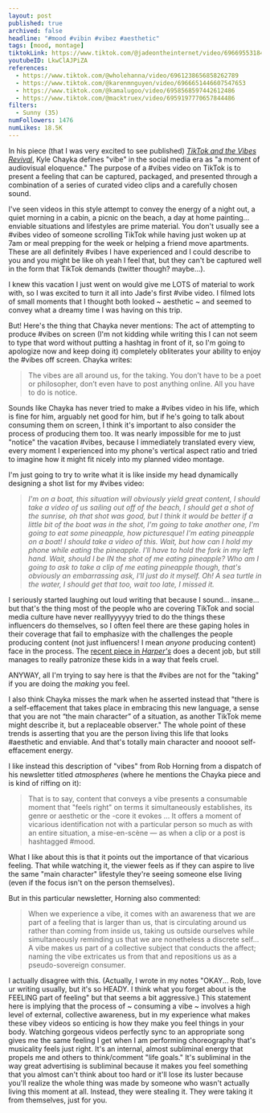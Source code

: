 ```yaml
---
layout: post
published: true
archived: false
headline: "#mood #vibin #vibez #aesthetic" 
tags: [mood, montage]
tiktokLink: https://www.tiktok.com/@jadeontheinternet/video/6966955318437776645
youtubeID: LkwClAJPiZA
references:
  - https://www.tiktok.com/@wholehanna/video/6961238656858262789
  - https://www.tiktok.com/@karenmnguyen/video/6966651446607547653
  - https://www.tiktok.com/@kamalugoo/video/6958568597442612486
  - https://www.tiktok.com/@macktruex/video/6959197770657844486
filters:
  - Sunny (35)
numFollowers: 1476
numLikes: 18.5K
---
```


In his piece (that I was very excited to see published) [*TikTok and the Vibes Revival*](https://www.newyorker.com/culture/cultural-comment/tiktok-and-the-vibes-revival), Kyle Chayka defines "vibe" in the social media era as "a moment of audiovisual eloquence." The purpose of a #vibes video on TikTok is to present a feeling that can be captured, packaged, and presented through a combination of a series of curated video clips and a carefully chosen sound. 

I've seen videos in this style attempt to convey the energy of a night out, a quiet morning in a cabin, a picnic on the beach, a day at home painting... enviable situations and lifestyles are prime material. You don't usually see a #vibes video of someone scrolling TikTok while having just woken up at 7am or meal prepping for the week or helping a friend move apartments. These are all definitely #vibes I have experienced and I could describe to you and you might be like oh yeah I feel that, but they can't be captured well in the form that TikTok demands (twitter though? maybe...).

I knew this vacation I just went on would give me LOTS of material to work with, so I was excited to turn it all into Jade's first #vibe video. I filmed lots of small moments that I thought both looked ~ aesthetic ~ and seemed to convey what a dreamy time I was having on this trip. 

But! Here's the thing that Chayka never mentions: The act of attempting to produce #vibes on screen (I'm not kidding while writing this I can not seem to type that word without putting a hashtag in front of it, so I'm going to apologize now and keep doing it) completely obliterates your ability to enjoy the #vibes off screen. Chayka writes:

> The vibes are all around us, for the taking. You don’t have to be a poet or philosopher, don’t even have to post anything online. All you have to do is notice.

Sounds like Chayka has never tried to make a #vibes video in his life, which is fine for him, arguably net good for him, but if he's going to talk about consuming them on screen, I think it's important to also consider the process of producing them too. It was nearly impossible for me to just "notice" the vacation #vibes, because I immediately translated every view, every moment I experienced into my phone's vertical aspect ratio and tried to imagine how it might fit nicely into my planned video montage. 

I'm just going to try to write what it is like inside my head dynamically designing a shot list for my #vibes video: 

> *I'm on a boat, this situation will obviously yield great content, I should take a video of us sailing out off of the beach, I should get a shot of the sunrise, oh that shot was good, but I think it would be better if a little bit of the boat was in the shot, I'm going to take another one, I'm going to eat some pineapple, how picturesque! I'm eating pineapple on a boat! I should take a video of this. Wait, but how can I hold my phone while eating the pineapple. I'll have to hold the fork in my left hand. Wait, should I be IN the shot of me eating pineapple? Who am I going to ask to take a clip of me eating pineapple though, that's obviously an embarrassing ask, I'll just do it myself. Oh! A sea turtle in the water, I should get that too, wait too late, I missed it.*

I seriously started laughing out loud writing that because I sound... insane... but that's the thing most of the people who are covering TikTok and social media culture have never realllyyyyyy tried to do the things these influencers do themselves, so I often feel there are these gaping holes in their coverage that fail to emphasize with the challenges the people producing content (not just influencers! I mean *anyone* producing content) face in the process. The [recent piece in *Harper's*](https://harpers.org/archive/2021/06/tiktok-house-collab-house-the-anxiety-of-influencers/) does a decent job, but still manages to really patronize these kids in a way that feels cruel. 

ANYWAY, all I'm trying to say here is that the #vibes are not for the "taking" if you are doing the *making* you feel.

I also think Chayka misses the mark when he asserted instead that "there is a self-effacement that takes place in embracing this new language, a sense that you are not “the main character” of a situation, as another TikTok meme might describe it, but a replaceable observer." The whole point of these trends is asserting that you are the person living this life that looks #aesthetic and enviable. And that's totally main character and noooot self-effacement energy. 

I like instead this description of "vibes" from Rob Horning from a dispatch of his newsletter titled *atmospheres* (where he mentions the Chayka piece and is kind of riffing on it):

> That is to say, content that conveys a vibe presents a consumable moment that "feels right" on terms it simultaneously establishes, its genre or aesthetic or the -core it evokes ... It offers a moment of vicarious identification not with a particular person so much as with an entire situation, a mise-en-scène — as when a clip or a post is hashtagged #mood.

What I like about this is that it points out the importance of that vicarious feeling. That while watching it, the viewer feels as if they can aspire to live the same "main character" lifestyle they're seeing someone else living (even if the focus isn't on the person themselves). 

But in this particular newsletter, Horning also commented:

> When we experience a vibe, it comes with an awareness that we are part of a feeling that is larger than us, that is circulating around us rather than coming from inside us, taking us outside ourselves while simultaneously reminding us that we are nonetheless a discrete self... A vibe makes us part of a collective subject that conducts the affect; naming the vibe extricates us from that and repositions us as a pseudo-sovereign consumer.

I actually disagree with this. (Actually, I wrote in my notes "OKAY... Rob, love ur writing usually, but it's so HEADY. I think what you forget about is the FEELING part of feeling" but that seems a bit aggressive.) This statement here is implying that the process of ~ consuming a vibe ~ involves a high level of external, collective awareness, but in my experience what makes these vibey videos so enticing is how they make you feel things in your body. Watching gorgeous videos perfectly sync to an appropriate song gives me the same feeling I get when I am performing choreography that's musicality feels just right. It's an internal, almost subliminal energy that propels me and others to think/comment "life goals." It's subliminal in the way great advertising is subliminal because it makes you feel something that you almost can't think about too hard or it'll lose its luster because you'll realize the whole thing was made by someone who wasn't actually living this moment at all. Instead, they were stealing it. They were taking it from themselves, just for you. 